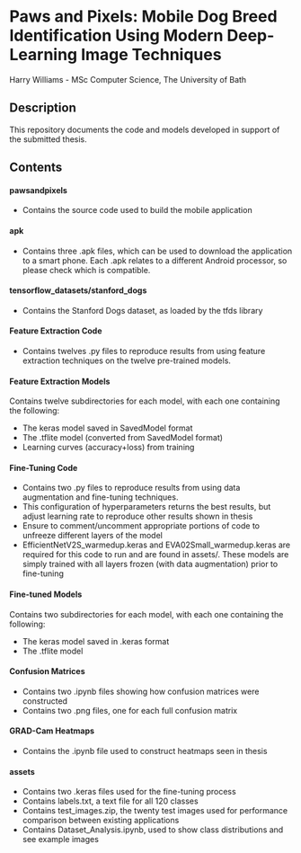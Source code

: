 # Paws and Pixels: Mobile Dog Breed Identification Using Modern Deep-Learning Image Techniques
Harry Williams - MSc Computer Science, The University of Bath
## Description
This repository documents the code and models developed in support of the submitted thesis.
## Contents
#### pawsandpixels
- Contains the source code used to build the mobile application
#### apk
- Contains three .apk files, which can be used to download the application to a smart phone. Each .apk relates to a different Android processor, so please check which is compatible.
#### tensorflow_datasets/stanford_dogs
- Contains the Stanford Dogs dataset, as loaded by the tfds library
#### Feature Extraction Code
- Contains twelves .py files to reproduce results from using feature extraction techniques on the twelve pre-trained models.
#### Feature Extraction Models
Contains twelve subdirectories for each model, with each one containing the following:
- The keras model saved in SavedModel format
- The .tflite model (converted from SavedModel format)
- Learning curves (accuracy+loss) from training
#### Fine-Tuning Code
- Contains two .py files to reproduce results from using data augmentation and fine-tuning techniques.
- This configuration of hyperparameters returns the best results, but adjust learning rate to reproduce other results shown in thesis
- Ensure to comment/uncomment appropriate portions of code to unfreeze different layers of the model
- EfficientNetV2S_warmedup.keras and EVA02Small_warmedup.keras are required for this code to run and are found in assets/. These models are simply trained with all layers frozen (with data augmentation) prior to fine-tuning
#### Fine-tuned Models
Contains two subdirectories for each model, with each one containing the following:
- The keras model saved in .keras format
- The .tflite model
#### Confusion Matrices
- Contains two .ipynb files showing how confusion matrices were constructed
- Contains two .png files, one for each full confusion matrix
#### GRAD-Cam Heatmaps
- Contains the .ipynb file used to construct heatmaps seen in thesis
#### assets
- Contains two .keras files used for the fine-tuning process
- Contains labels.txt, a text file for all 120 classes
- Contains test_images.zip, the twenty test images used for performance comparison between existing applications
- Contains Dataset_Analysis.ipynb, used to show class distributions and see example images
